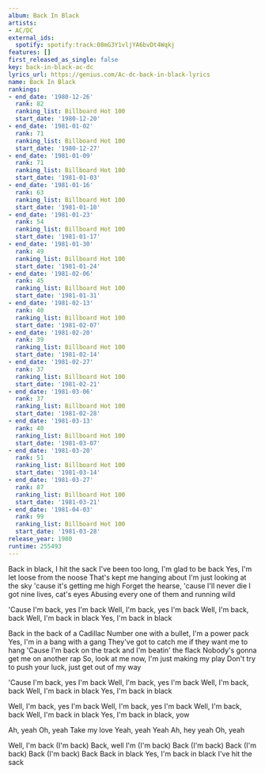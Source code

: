 ```yaml
---
album: Back In Black
artists:
- AC/DC
external_ids:
  spotify: spotify:track:08mG3Y1vljYA6bvDt4Wqkj
features: []
first_released_as_single: false
key: back-in-black-ac-dc
lyrics_url: https://genius.com/Ac-dc-back-in-black-lyrics
name: Back In Black
rankings:
- end_date: '1980-12-26'
  rank: 82
  ranking_list: Billboard Hot 100
  start_date: '1980-12-20'
- end_date: '1981-01-02'
  rank: 71
  ranking_list: Billboard Hot 100
  start_date: '1980-12-27'
- end_date: '1981-01-09'
  rank: 71
  ranking_list: Billboard Hot 100
  start_date: '1981-01-03'
- end_date: '1981-01-16'
  rank: 63
  ranking_list: Billboard Hot 100
  start_date: '1981-01-10'
- end_date: '1981-01-23'
  rank: 54
  ranking_list: Billboard Hot 100
  start_date: '1981-01-17'
- end_date: '1981-01-30'
  rank: 49
  ranking_list: Billboard Hot 100
  start_date: '1981-01-24'
- end_date: '1981-02-06'
  rank: 45
  ranking_list: Billboard Hot 100
  start_date: '1981-01-31'
- end_date: '1981-02-13'
  rank: 40
  ranking_list: Billboard Hot 100
  start_date: '1981-02-07'
- end_date: '1981-02-20'
  rank: 39
  ranking_list: Billboard Hot 100
  start_date: '1981-02-14'
- end_date: '1981-02-27'
  rank: 37
  ranking_list: Billboard Hot 100
  start_date: '1981-02-21'
- end_date: '1981-03-06'
  rank: 37
  ranking_list: Billboard Hot 100
  start_date: '1981-02-28'
- end_date: '1981-03-13'
  rank: 40
  ranking_list: Billboard Hot 100
  start_date: '1981-03-07'
- end_date: '1981-03-20'
  rank: 51
  ranking_list: Billboard Hot 100
  start_date: '1981-03-14'
- end_date: '1981-03-27'
  rank: 87
  ranking_list: Billboard Hot 100
  start_date: '1981-03-21'
- end_date: '1981-04-03'
  rank: 99
  ranking_list: Billboard Hot 100
  start_date: '1981-03-28'
release_year: 1980
runtime: 255493
---
```

Back in black, I hit the sack
I've been too long, I'm glad to be back
Yes, I'm let loose from the noose
That's kept me hanging about
I'm just looking at the sky 'cause it's getting me high
Forget the hearse, 'cause I'll never die
I got nine lives, cat's eyes
Abusing every one of them and running wild


'Cause I'm back, yes I'm back
Well, I'm back, yes I'm back
Well, I'm back, back
Well, I'm back in black
Yes, I'm back in black


Back in the back of a Cadillac
Number one with a bullet, I'm a power pack
Yes, I'm in a bang with a gang
They've got to catch me if they want me to hang
'Cause I'm back on the track and I'm beatin' the flack
Nobody's gonna get me on another rap
So, look at me now, I'm just making my play
Don't try to push your luck, just get out of my way


'Cause I'm back, yes I'm back
Well, I'm back, yes I'm back
Well, I'm back, back
Well, I'm back in black
Yes, I'm back in black


Well, I'm back, yes I'm back
Well, I'm back, yes I'm back
Well, I'm back, back
Well, I'm back in black
Yes, I'm back in black, yow


Ah, yeah
Oh, yeah
Take my love
Yeah, yeah
Yeah
Ah, hey yeah
Oh, yeah

Well, I'm back (I'm back)
Back, well I'm (I'm back)
Back (I'm back)
Back (I'm back)
Back (I'm back)
Back
Back in black
Yes, I'm back in black
I've hit the sack
